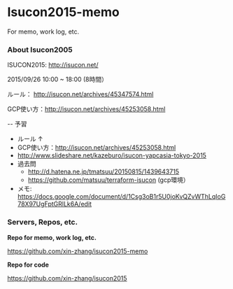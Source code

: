 # Isucon2015-memo

For memo, work log, etc.

### About Isucon2005

ISUCON2015: http://isucon.net/

2015/09/26 10:00 ~ 18:00 (8時間）

ルール： http://isucon.net/archives/45347574.html

GCP使い方：http://isucon.net/archives/45253058.html 

-- 予習

- ルール ↑
- GCP使い方：http://isucon.net/archives/45253058.html 
- http://www.slideshare.net/kazeburo/isucon-yapcasia-tokyo-2015
- 過去問
  - http://d.hatena.ne.jp/tmatsuu/20150815/1439643715
  - https://github.com/matsuu/terraform-isucon (gcp環境）
- メモ: https://docs.google.com/document/d/1Csg3oB1r5U0joKvQZvWThLqIoG78X97UgFptGRlLk6A/edit

### Servers, Repos, etc.

__Repo for memo, work log, etc.__

https://github.com/xin-zhang/isucon2015-memo

__Repo for code__

https://github.com/xin-zhang/isucon2015